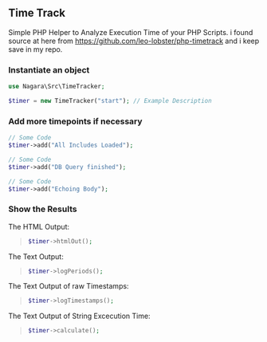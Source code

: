 ## Time Track

Simple PHP Helper to Analyze Execution Time of your PHP Scripts. i found source at here
from https://github.com/leo-lobster/php-timetrack and i keep save in my repo.

### Instantiate an object

```php
use Nagara\Src\TimeTracker;

$timer = new TimeTracker("start"); // Example Description
```

### Add more timepoints if necessary

```php
// Some Code
$timer->add("All Includes Loaded");

// Some Code
$timer->add("DB Query finished");

// Some Code
$timer->add("Echoing Body");
```

### Show the Results

The HTML Output:

> ```php
> $timer->htmlOut();
> ```

The Text Output:

> ```php
> $timer->logPeriods();
> ```

The Text Output of raw Timestamps:

> ```php
> $timer->logTimestamps();
> ```

The Text Output of String Excecution Time:

> ```php
> $timer->calculate();
> ```
